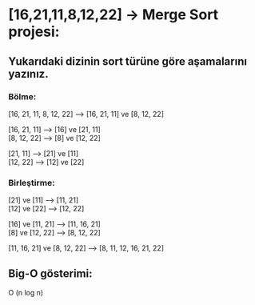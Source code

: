# [16,21,11,8,12,22] -> Merge Sort projesi:

## Yukarıdaki dizinin sort türüne göre aşamalarını yazınız.

### Bölme:

[16, 21, 11, 8, 12, 22] --> [16, 21, 11] ve [8, 12, 22]

[16, 21, 11] --> [16] ve [21, 11]<br>
[8, 12, 22] --> [8] ve [12, 22]

[21, 11] --> [21] ve [11]<br>
[12, 22] --> [12] ve [22]

### Birleştirme:

[21] ve [11] --> [11, 21]<br>
[12] ve [22] --> [12, 22]

[16] ve [11, 21] --> [11, 16, 21]<br>
[8] ve [12, 22] --> [8, 12, 22]

[11, 16, 21] ve [8, 12, 22] --> [8, 11, 12, 16, 21, 22]

## Big-O gösterimi:

 O (n log n)
